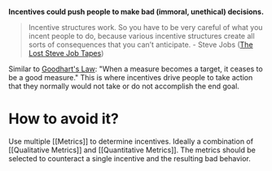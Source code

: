 **Incentives could push people to make bad (immoral, unethical) decisions.**

> Incentive structures work. So you have to be very careful of what you incent people to do, because various incentive structures create all sorts of consequences that you can’t anticipate.
\- Steve Jobs ([The Lost Steve Job Tapes](https://www.fastcompany.com/1826869/lost-steve-jobs-tapes))

Similar to [Goodhart's Law](https://en.wikipedia.org/wiki/Goodhart%27s_law): "When a measure becomes a target, it ceases to be a good measure." This is where incentives drive people to take action that they normally would not take or do not accomplish the end goal. 

# How to avoid it?
Use multiple [[Metrics]] to determine incentives. Ideally a combination of [[Qualitative Metrics]] and [[Quantitative Metrics]]. The metrics should be selected to counteract a single incentive and the resulting bad behavior.